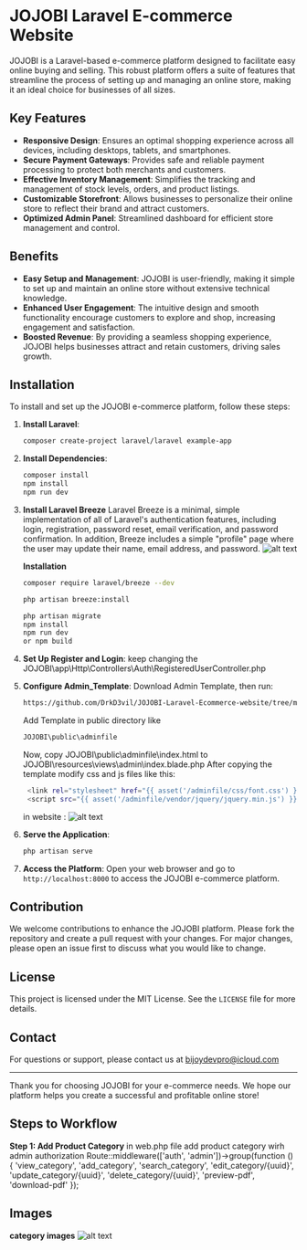 # JOJOBI Laravel E-commerce Website

JOJOBI is a Laravel-based e-commerce platform designed to facilitate easy online buying and selling. This robust platform offers a suite of features that streamline the process of setting up and managing an online store, making it an ideal choice for businesses of all sizes.

## Key Features

- **Responsive Design**: Ensures an optimal shopping experience across all devices, including desktops, tablets, and smartphones.
- **Secure Payment Gateways**: Provides safe and reliable payment processing to protect both merchants and customers.
- **Effective Inventory Management**: Simplifies the tracking and management of stock levels, orders, and product listings.
- **Customizable Storefront**: Allows businesses to personalize their online store to reflect their brand and attract customers.
- **Optimized Admin Panel**: Streamlined dashboard for efficient store management and control.

## Benefits

- **Easy Setup and Management**: JOJOBI is user-friendly, making it simple to set up and maintain an online store without extensive technical knowledge.
- **Enhanced User Engagement**: The intuitive design and smooth functionality encourage customers to explore and shop, increasing engagement and satisfaction.
- **Boosted Revenue**: By providing a seamless shopping experience, JOJOBI helps businesses attract and retain customers, driving sales growth.

## Installation

To install and set up the JOJOBI e-commerce platform, follow these steps:

1. **Install Laravel**:

   ```bash
   composer create-project laravel/laravel example-app
   ```

2. **Install Dependencies**:
   ```bash
   composer install
   npm install
   npm run dev
   ```
3. **Install Laravel Breeze**
   Laravel Breeze is a minimal, simple implementation of all of Laravel's authentication features, including login, registration, password reset, email verification, and password confirmation. In addition, Breeze includes a simple "profile" page where the user may update their name, email address, and password.
   ![alt text](https://laravel.com/img/docs/breeze-register.png)

   **Installation**

   ```bash
   composer require laravel/breeze --dev

   php artisan breeze:install

   php artisan migrate
   npm install
   npm run dev
   or npm build
   ```

4. **Set Up Register and Login**:
   keep changing the JOJOBI\app\Http\Controllers\Auth\RegisteredUserController.php

5. **Configure Admin_Template**:
   Download Admin Template, then run:

   ```bash
   https://github.com/DrkD3vil/JOJOBI-Laravel-Ecommerce-website/tree/main/Admin_Template
   ```

   Add Template in public directory like

   ```bash
   JOJOBI\public\adminfile
   ```

   Now, copy JOJOBI\public\adminfile\index.html to JOJOBI\resources\views\admin\index.blade.php
   After copying the template modify css and js files like this:

   ```bash
    <link rel="stylesheet" href="{{ asset('/adminfile/css/font.css') }}">
    <script src="{{ asset('/adminfile/vendor/jquery/jquery.min.js') }}"></script>
   ```

   in website :
   ![alt text](https://i.ibb.co/qNHmjrR/Screenshot-14-8-2024-112156-127-0-0-1.jpg)

6. **Serve the Application**:

   ```bash
   php artisan serve
   ```

7. **Access the Platform**:
   Open your web browser and go to `http://localhost:8000` to access the JOJOBI e-commerce platform.

## Contribution

We welcome contributions to enhance the JOJOBI platform. Please fork the repository and create a pull request with your changes. For major changes, please open an issue first to discuss what you would like to change.

## License

This project is licensed under the MIT License. See the `LICENSE` file for more details.

## Contact

For questions or support, please contact us at bijoydevpro@icloud.com

---

Thank you for choosing JOJOBI for your e-commerce needs. We hope our platform helps you create a successful and profitable online store!

## Steps to Workflow

**Step 1: Add Product Category**
in web.php file add product category wirh admin authorization
Route::middleware(['auth', 'admin'])->group(function () {
   'view_category',
   'add_category',
   'search_category',
   'edit_category/{uuid}',
   'update_category/{uuid}',
   'delete_category/{uuid}',
   'preview-pdf',
   'download-pdf'
});

## Images
**category images**
![alt text](https://i.ibb.co/QCFj3M3/category.jpg)
